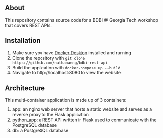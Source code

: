 About
-
This repository contains source code for a BDBI @ Georgia Tech workshop that covers REST APIs.

Installation
-
1. Make sure you have [Docker Desktop](https://www.docker.com/products/docker-desktop/) installed and running
2. Clone the repository with `git clone https://github.com/nathanaeng/bdbi-rest-api`
3. Build the application with `docker-compose up --build`
4. Navigate to http://localhost:8080 to view the website

Architecture
-
This multi-container application is made up of 3 containers:
1. app: an nginx web server that hosts a static website and serves as a reverse proxy to the Flask application
2. python_app: a REST API written in Flask used to communicate with the PostgreSQL database
3. db: a PostgreSQL database